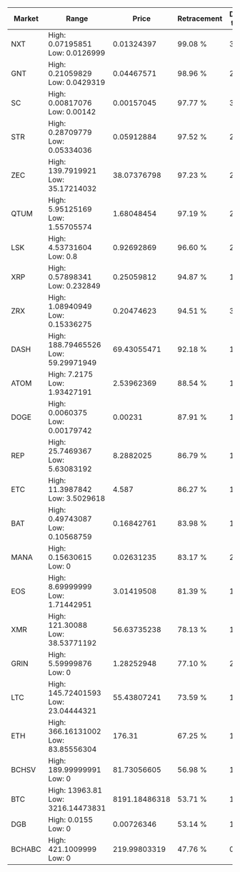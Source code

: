 | Market | Range | Price| Retracement | Doubles to 50% |
| --- | --- | --- | --- | --- |
| NXT | High: 0.07195851<br />Low: 0.0126999 | 0.01324397 | 99.08 % | 3.20 |
| GNT | High: 0.21059829<br />Low: 0.0429319 | 0.04467571 | 98.96 % | 2.84 |
| SC | High: 0.00817076<br />Low: 0.00142 | 0.00157045 | 97.77 % | 3.05 |
| STR | High: 0.28709779<br />Low: 0.05334036 | 0.05912884 | 97.52 % | 2.88 |
| ZEC | High: 139.7919921<br />Low: 35.17214032 | 38.07376798 | 97.23 % | 2.30 |
| QTUM | High: 5.95125169<br />Low: 1.55705574 | 1.68048454 | 97.19 % | 2.23 |
| LSK | High: 4.53731604<br />Low: 0.8 | 0.92692869 | 96.60 % | 2.88 |
| XRP | High: 0.57898341<br />Low: 0.232849 | 0.25059812 | 94.87 % | 1.62 |
| ZRX | High: 1.08940949<br />Low: 0.15336275 | 0.20474623 | 94.51 % | 3.03 |
| DASH | High: 188.79465526<br />Low: 59.29971949 | 69.43055471 | 92.18 % | 1.79 |
| ATOM | High: 7.2175<br />Low: 1.93427191 | 2.53962369 | 88.54 % | 1.80 |
| DOGE | High: 0.0060375<br />Low: 0.00179742 | 0.00231 | 87.91 % | 1.70 |
| REP | High: 25.7469367<br />Low: 5.63083192 | 8.2882025 | 86.79 % | 1.89 |
| ETC | High: 11.3987842<br />Low: 3.5029618 | 4.587 | 86.27 % | 1.62 |
| BAT | High: 0.49743087<br />Low: 0.10568759 | 0.16842761 | 83.98 % | 1.79 |
| MANA | High: 0.15630615<br />Low: 0 | 0.02631235 | 83.17 % | 2.97 |
| EOS | High: 8.69999999<br />Low: 1.71442951 | 3.01419508 | 81.39 % | 1.73 |
| XMR | High: 121.30088<br />Low: 38.53771192 | 56.63735238 | 78.13 % | 1.41 |
| GRIN | High: 5.59999876<br />Low: 0 | 1.28252948 | 77.10 % | 2.18 |
| LTC | High: 145.72401593<br />Low: 23.04444321 | 55.43807241 | 73.59 % | 1.52 |
| ETH | High: 366.16131002<br />Low: 83.85556304 | 176.31 | 67.25 % | 1.28 |
| BCHSV | High: 189.99999991<br />Low: 0 | 81.73056605 | 56.98 % | 1.16 |
| BTC | High: 13963.81<br />Low: 3216.14473831 | 8191.18486318 | 53.71 % | 1.05 |
| DGB | High: 0.0155<br />Low: 0 | 0.00726346 | 53.14 % | 1.07 |
| BCHABC | High: 421.1009999<br />Low: 0 | 219.99803319 | 47.76 % | 0.00 |

